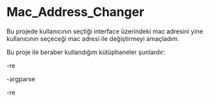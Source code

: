 # Mac_Address_Changer
Bu projede kullanıcının seçtiği interface üzerindeki mac adresini yine kullanıcının seçeceği mac adresi ile değiştirmeyi amaçladım.

Bu proje ile beraber kullandığım kütüphaneler şunlardır:

-re 

-argparse 

-re
